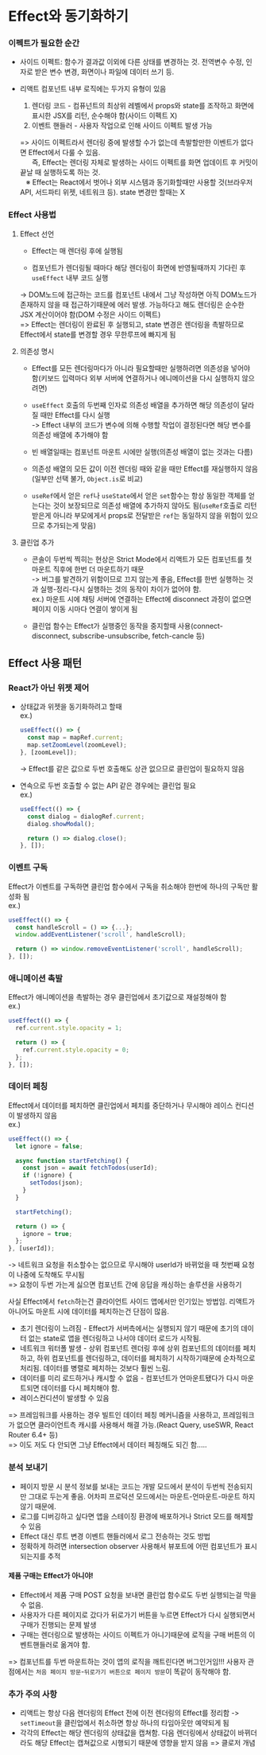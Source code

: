 # Effect와 동기화하기

### 이펙트가 필요한 순간
- 사이드 이펙트: 함수가 결과값 이외에 다른 상태를 변경하는 것. 전역변수 수정, 인자로 받은 변수 변경, 화면이나 파일에 데이터 쓰기 등.
- 리액트 컴포넌트 내부 로직에는 두가지 유형이 있음
  1. 렌더링 코드 - 컴퓨넌트의 최상위 레벨에서 props와 state를 조작하고 화면에 표시한 JSX를 리턴, 순수해야 함(사이드 이펙트 X)
  2. 이벤트 핸들러 - 사용자 작업으로 인해 사이드 이펙트 발생 가능
     
  => 사이드 이펙트라서 렌더링 중에 발생할 수가 없는데 촉발할만한 이벤트가 없다면 Effect에서 다룰 수 있음.<br>&nbsp;&nbsp;&nbsp;&nbsp;&nbsp;&nbsp;즉, Effect는 렌더링 자체로 발생하는 사이드 이펙트를 화면 업데이트 후 커밋이 끝날 때 실행하도록 하는 것.<br>
  &nbsp;&nbsp;&nbsp;※ Effect는 React에서 벗어나 외부 시스템과 동기화할때만 사용할 것(브라우저 API, 서드파티 위젯, 네트워크 등). state 변경만 할때는 X

### Effect 사용법
1. Effect 선언
    - Effect는 매 렌더링 후에 실행됨
       
    - 컴포넌트가 렌더링될 때마다 해당 렌더링이 화면에 반영될때까지 기다린 후 `useEffect` 내부 코드 실행
     
   -> DOM노드에 접근하는 코드를 컴포넌트 내에서 그냥 작성하면 아직 DOM노드가 존재하지 않을 때 접근하기때문에 에러 발생. 가능하다고 해도 렌더링은 순수한 JSX 계산이어야 함(DOM 수정은 사이드 이펙트)<br>
   => Effect는 렌더링이 완료된 후 실행되고, state 변경은 렌더링을 촉발하므로 Effect에서 state를 변경할 경우 무한루프에 빠지게 됨
   
3. 의존성 명시
   - Effect를 모든 렌더링마다가 아니라 필요할때만 실행하려면 의존성을 넣어야 함(키보드 입력마다 외부 서버에 연결하거나 에니메이션을 다시 실행하지 않으려면)
     
   - `useEffect` 호출의 두번째 인자로 의존성 배열을 추가하면 해당 의존성이 달라질 때만 Effect를 다시 실행<br>
     -> Effect 내부의 코드가 변수에 의해 수행할 작업이 결정된다면 해당 변수를 의존성 배열에 추가해야 함
     
   - 빈 배열일때는 컴포넌트 마운트 시에만 실행(의존성 배열이 없는 것과는 다름)
     
   - 의존성 배열의 모든 값이 이전 렌더링 때와 같을 때만 Effect를 재실행하지 않음(일부만 선택 불가, `Object.is`로 비교)
     
   - `useRef`에서 얻은 `ref`나 `useState`에서 얻은 `set`함수는 항상 동일한 객체를 얻는다는 것이 보장되므로 의존성 배열에 추가하지 않아도 됨(`useRef`호출로 리턴받은게 아니라 부모에게서 props로 전달받은 `ref`는 동일하지 않을 위험이 있으므로 추가되는게 맞음) 
5. 클린업 추가
   - 콘솔이 두번씩 찍히는 현상은 Strict Mode에서 리액트가 모든 컴포넌트를 첫 마운트 직후에 한번 더 마운트하기 때문<br>
     -> 버그를 발견하기 위함이므로 끄지 않는게 좋음, Effect를 한번 실행하는 것과 실행-정리-다시 실행하는 것의 동작이 차이가 없어야 함.<br>
     ex.) 마운트 시에 채팅 서버에 연결하는 Effect에 disconnect 과정이 없으면 페이지 이동 시마다 연결이 쌓이게 됨
     
   - 클린업 함수는 Effect가 실행중인 동작을 중지할때 사용(connect-disconnect, subscribe-unsubscribe, fetch-cancle 등)
  
## Effect 사용 패턴
### React가 아닌 위젯 제어
- 상태값과 위젯을 동기화하려고 할때<br>
  ex.)
  ```javascript
  useEffect(() => {
    const map = mapRef.current;
    map.setZoomLevel(zoomLevel);
  }, [zoomLevel]);
  ```
  -> Effect를 같은 값으로 두번 호출해도 상관 없으므로 클린업이 필요하지 않음
  
- 연속으로 두번 호출할 수 없는 API 같은 경우에는 클린업 필요<br>
  ex.)
  ```javascript
  useEffect(() => {
    const dialog = dialogRef.current;
    dialog.showModal();
  
    return () => dialog.close();
  }, []);
  ```

### 이벤트 구독
Effect가 이벤트를 구독하면 클린업 함수에서 구독을 취소해야 한번에 하나의 구독만 활성화 됨<br>
ex.)
```javascript
useEffect(() => {
  const handleScroll = () => {...};
  window.addEventListener('scroll', handleScroll);

  return () => window.removeEventListener('scroll', handleScroll);
}, []);
```

### 애니메이션 촉발
Effect가 애니메이션을 촉발하는 경우 클린업에서 초기값으로 재설정해야 함<br>
ex.)
```javascript
useEffect(() => {
  ref.current.style.opacity = 1;

  return () => {
    ref.current.style.opacity = 0;
  };
}, []);
```

### 데이터 페칭
Effect에서 데이터를 페치하면 클린업에서 페치를 중단하거나 무시해야 레이스 컨디션이 발생하지 않음<br>
ex.)
```javascript
useEffect(() => {
  let ignore = false;

  async function startFetching() {
    const json = await fetchTodos(userId);
    if (!ignore) {
      setTodos(json);
    }
  }

  startFetching();

  return () => {
    ignore = true;
  };
}, [userId]);
```
-> 네트워크 요청을 취소할수는 없으므로 무시해야 userId가 바뀌었을 때 첫번째 요청이 나중에 도착해도 무시됨<br>
=> 요청이 두번 가는게 싫으면 컴포넌트 간에 응답을 캐싱하는 솔루션을 사용하기

사실 Effect에서 `fetch`하는건 클라이언트 사이드 앱에서만 인기있는 방법임. 리액트가 아니어도 마운트 시에 데이터를 페치하는건 단점이 많음.
 - 초기 렌더링이 느려짐 - Effect가 서버측에서는 실행되지 않기 때문에 초기의 데이터 없는 state로 앱을 렌더링하고 나서야 데이터 로드가 시작됨.
 - 네트워크 워터폴 발생 - 상위 컴포넌트 렌더링 후에 상위 컴포넌트의 데이터를 페치하고, 하위 컴포넌트를 렌더링하고, 데이터를 페치하기 시작하기때문에 순차적으로 처리됨. 데이터를 병렬로 페치하는 것보다 훨씬 느림.
 - 데이터를 미리 로드하거나 캐시할 수 없음 - 컴포넌트가 언마운트됐다가 다시 마운트되면 데이터를 다시 페치해야 함.
 - 레이스컨디션이 발생할 수 있음

=> 프레임워크를 사용하는 경우 빌트인 데이터 페칭 메커니즘을 사용하고, 프레임워크가 없으면 클라이언트측 캐시를 사용해서 해결 가능.(React Query, useSWR, React Router 6.4+ 등)<br>
=> 이도 저도 다 안되면 그냥 Effect에서 데이터 페칭해도 되긴 함.....

### 분석 보내기
- 페이지 방문 시 분석 정보를 보내는 코드는 개발 모드에서 분석이 두번씩 전송되지만 그대로 두는게 좋음. 어차피 프로덕션 모드에서는 마운트-언마운트-마운트 하지 않기 때문에.<br>
- 로그를 디버깅하고 싶다면 앱을 스테이징 환경에 배포하거나 Strict 모드를 해제할 수 있음
- Effect 대신 루트 변경 이벤트 핸들러에서 로그 전송하는 것도 방법
- 정확하게 하려면 intersection observer 사용해서 뷰포트에 어떤 컴포넌트가 표시되는지를 추적

#### 제품 구매는 Effect가 아니야!
- Effect에서 제품 구매 POST 요청을 보내면 클린업 함수로도 두번 실행되는걸 막을 수 없음.
- 사용자가 다른 페이지로 갔다가 뒤로가기 버튼을 누르면 Effect가 다시 실행되면서 구매가 진행되는 문제 발생
- 구매는 렌더링으로 발생하는 사이드 이펙트가 아니기때문에 로직을 구매 버튼의 이벤트핸들러로 옮겨야 함.
  
=> 컴포넌트를 두번 마운트하는 것이 앱의 로직을 깨트린다면 버그인거임!!! 사용자 관점에서는 `처음 페이지 방문`-`뒤로가기 버튼으로 페이지 방문`이 똑같이 동작해야 함.

### 추가 주의 사항
- 리액트는 항상 다음 렌더링의 Effect 전에 이전 렌더링의 Effect를 정리함 -> `setTimeout`을 클린업에서 취소하면 항상 하나의 타임아웃만 예약되게 됨
- 각각의 Effect는 해당 렌더링의 상태값을 캡쳐함. 다음 렌더링에서 상태값이 바뀌더라도 해당 Effect는 캡쳐값으로 시행되기 때문에 영향을 받지 않음 => 클로저 개념
